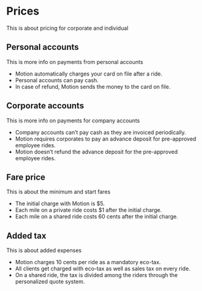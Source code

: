 # Prices

This is about pricing for corporate and individual

## Personal accounts

This is more info on payments from personal accounts

- Motion automatically charges your card on file after a ride.
- Personal accounts can pay cash.
- In case of refund, Motion sends the money to the card on file.

## Corporate accounts

This is more info on payments for company accounts

- Company accounts can’t pay cash as they are invoiced periodically.
- Motion requires corporates to pay an advance deposit for pre-approved employee rides.
- Motion doesn’t refund the advance deposit for the pre-approved employee rides.

## Fare price

This is about the minimum and start fares

- The initial charge with Motion is $5.
- Each mile on a private ride costs $1 after the initial charge.
- Each mile on a shared ride costs 60 cents after the initial charge.

## Added tax

This is about added expenses

- Motion charges 10 cents per ride as a mandatory eco-tax.
- All clients get charged with eco-tax as well as sales tax on every ride.
- On a shared ride, the tax is divided among the riders through the personalized quote system.